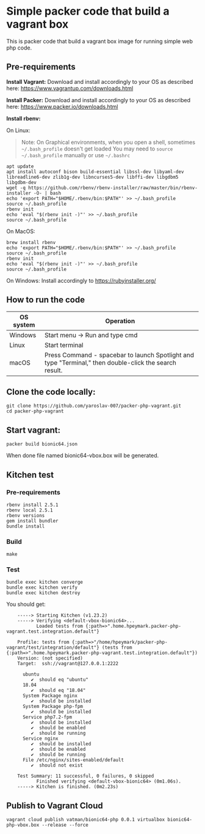 

# Simple packer code that build a vagrant box
This is packer code that build a vagrant box image for running simple web php code.

## Pre-requirements

**Install Vagrant:**
Download and install accordingly to your OS as described here:
https://www.vagrantup.com/downloads.html

**Install Packer:**
Download and install accordingly to your OS as described here:
https://www.packer.io/downloads.html


**Install rbenv:**


On Linux:
> Note:
> On Graphical environments, when you open a shell, sometimes `~/.bash_profile` doesn't get loaded
> You may need to `source ~/.bash_profile` manually or use `~/.bashrc`

```
apt update
apt install autoconf bison build-essential libssl-dev libyaml-dev libreadline6-dev zlib1g-dev libncurses5-dev libffi-dev libgdbm5 libgdbm-dev
wget -q https://github.com/rbenv/rbenv-installer/raw/master/bin/rbenv-installer -O- | bash
echo 'export PATH="$HOME/.rbenv/bin:$PATH"' >> ~/.bash_profile
source ~/.bash_profile
rbenv init
echo 'eval "$(rbenv init -)"' >> ~/.bash_profile
source ~/.bash_profile
```
On MacOS:
```
brew install rbenv
echo 'export PATH="$HOME/.rbenv/bin:$PATH"' >> ~/.bash_profile
source ~/.bash_profile
rbenv init
echo 'eval "$(rbenv init -)"' >> ~/.bash_profile
source ~/.bash_profile
```

On Windows:
Install accordingly to https://rubyinstaller.org/

## How to run the code


 OS system | Operation
 ------------ | -------------
| Windows | Start menu -> Run and type cmd |
| Linux  |Start terminal |
| macOS | Press Command - spacebar to launch Spotlight and type "Terminal," then double-click the search result. |

## Clone the code locally:

    git clone https://github.com/yaroslav-007/packer-php-vagrant.git
    cd packer-php-vagrant

## Start vagrant:

    packer build bionic64.json
 

When done file named bionic64-vbox.box will be generated.

## Kitchen test
### Pre-requirements
```
rbenv install 2.5.1
rbenv local 2.5.1
rbenv versions
gem install bundler
bundle install
```

  

### Build

```
make
```

### Test
```
bundle exec kitchen converge
bundle exec kitchen verify
bundle exec kitchen destroy
```

You should get:

```
    -----> Starting Kitchen (v1.23.2)
    -----> Verifying <default-vbox-bionic64>...
           Loaded tests from {:path=>".home.hpeymark.packer-php-vagrant.test.integration.default"} 
    
    Profile: tests from {:path=>"/home/hpeymark/packer-php-vagrant/test/integration/default"} (tests from {:path=>".home.hpeymark.packer-php-vagrant.test.integration.default"})
    Version: (not specified)
    Target:  ssh://vagrant@127.0.0.1:2222
    
      ubuntu
         ✔  should eq "ubuntu"
      18.04
         ✔  should eq "18.04"
      System Package nginx
         ✔  should be installed
      System Package php-fpm
         ✔  should be installed
      Service php7.2-fpm
         ✔  should be installed
         ✔  should be enabled
         ✔  should be running
      Service nginx
         ✔  should be installed
         ✔  should be enabled
         ✔  should be running
      File /etc/nginx/sites-enabled/default
         ✔  should not exist
    
    Test Summary: 11 successful, 0 failures, 0 skipped
           Finished verifying <default-vbox-bionic64> (0m1.06s).
    -----> Kitchen is finished. (0m2.23s)
```

## Publish to Vagrant Cloud
```
vagrant cloud publish vatman/bionic64-php 0.0.1 virtualbox bionic64-php-vbox.box --release --force
```
